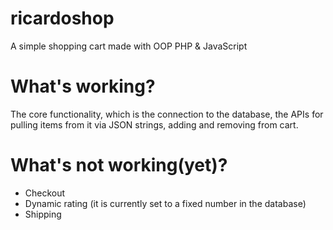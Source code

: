 # ricardoshop
A simple shopping cart made with OOP PHP & JavaScript

# What's working?
The core functionality, which is the connection to the database, the APIs for pulling items from it via JSON strings, adding and removing from cart.

# What's not working(yet)?
- Checkout
- Dynamic rating (it is currently set to a fixed number in the database)
- Shipping

